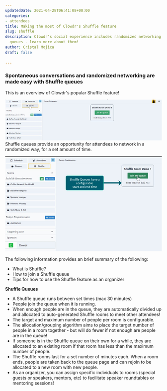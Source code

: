 ```yaml
---
updatedDate: 2021-04-28T06:41:08+00:00
categories:
- attendees
title: Making the most of Clowdr's Shuffle feature
slug: shuffle
description: Clowdr's social experience includes randomized networking via Shuffle
  queues - learn more about them!
author: Cristal Mojica
draft: false

---
```

### Spontaneous conversations and randomized networking are made easy with Shuffle queues

This is an overview of Clowdr's popular Shuffle feature!

![](/images/shuff-e.jpg)Shuffle queues provide an opportunity for attendees to network in a randomized way, for a set amount of time. 

![](/images/shuffle-2.jpg)

The following information provides an brief summary of the following:

* What is Shuffle?
* How to join a Shuffle queue
* Tips for how to use the Shuffle feature as an organizer

**Shuffle Queues**

* A Shuffle queue runs between set times (max 30 minutes)
* People join the queue when it is running.
* When enough people are in the queue, they are automatically divided up and allocated to auto-generated Shuffle rooms to meet other attendees! 
* The target and maximum number of people per room is configurable.
* The allocation/grouping algorithm aims to place the target number of people in a room together - but will do fewer if not enough are people are in the queue!
* If someone is in the Shuffle queue on their own for a while, they are allocated to an existing room if that room has less than the maximum number of people.
* The Shuffle rooms last for a set number of minutes each. When a room ends, people are taken back to the queue page and can rejoin to be allocated to a new room with new people.
* As an organizer, you can assign specific individuals to rooms (special guests or speakers, mentors, etc) to facilitate speaker roundtables or mentoring sessions!